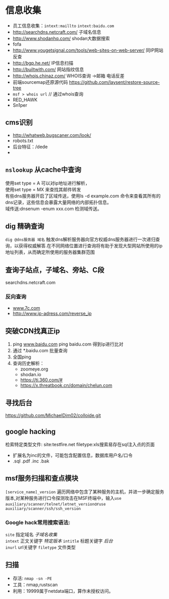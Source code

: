 # 信息收集  
- 员工信息收集：`intext:maillto` `intext:baidu.com`
- http://searchdns.netcraft.com/ 子域名信息
- http://www.shodanhq.com/ shodan大数据搜索
- fofa
- http://www.yougetsignal.com/tools/web-sites-on-web-server/ 同IP网站反查
- http://bgp.he.net/ IP信息扫描
- http://builtwith.com/ 网站指纹信息
- http://whois.chinaz.com/ WHOIS查询 ->邮箱 电话反差
- 前端sourcemap还原源代码 https://github.com/laysent/restore-source-tree 
- `msf > whois url` // 通过whois查询  
- RED_HAWK
- Sn1per

## cms识别
- http://whatweb.bugscaner.com/look/
- robots.txt
- 后台特征：/dede
- 
## `nslookup` 从cache中查询     
使用set type = A 可以对ip地址进行解析，     
使用set type = MX 来查找其邮件转发     
有些dns服务器开启了区域传送，使用ls -d example.com 命令来查看其所有的dns记录，这些信息会暴露大量网络的内部拓扑信息。    
域传送:dnsenum -enum xxx.com 检测域传送。
## dig 精确查询     
`dig @dns服务器 域名` 触发dns解析服务器向官方权威dns服务器进行一次递归查询，以获得权威解答.在不同网络位置进行查询将有助于发现大型网站所使用的ip地址列表，从而确定所使用的服务器集群范围 

## 查询子站点，子域名、旁站、C段
searchdns.netcraft.com

### 反向查询
- www.7c.com
- http://www.ip-adress.com/reverse_ip
  
##  突破CDN找真正ip
1.  ping www.baidu.com
    ping baidu.com 得到ip进行比对
2. 通过 *.baidu.com 批量查询
3. 全国ping
4. 查询历史解析： 
    - zoomeye.org
    -  shodan.io
    -  https://ti.360.com/#
    -  https://x.threatbook.cn/domain/chelun.com

## 寻找后台
https://github.com/MichaelDim02/colloide.git
## google hacking    
检索特定类型文件: site:testfire.net filetype:xls搜索易存在sql注入点的页面

- 扩展名为inc的文件，可能包含配置信息，数据库用户名/口令                              
- .sql .pdf .inc .bak       

## msf服务扫描和查点模块
`[service_name]_version` 遍历网络中包含了某种服务的主机，并进一步确定服务版本,对某种服务进行口令探测攻击在MSF终端中，输入`use auxiliary/scanner/telnet/letnet_version`or`use auxiliary/scanner/ssh/ssh_version`

### Google hack常用搜索语法:

`site` 指定域名 *子域名收集*  
`intext` 正文关键字 *特定版本* 
`intitle` 标题关键字 *后台*  
`inurl` url关键字
`filetype` 文件类型


## 扫描
- 存活: `nmap -sn -PE`
- 工具：nmap,rustscan
- 利用：19999属于netdata端口，算作未授权访问。

